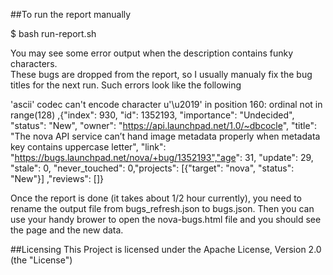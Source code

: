 ##To run the report manually

$ bash run-report.sh

You may see some error output when the description contains funky characters.  
These bugs are dropped from the report, so I usually manualy fix the bug titles 
for the next run.  Such errors look like the following


'ascii' codec can't encode character u'\u2019' in position 160: ordinal not in range(128) ,{"index": 930, "id": 1352193, "importance": "Undecided", "status": "New", "owner": "https://api.launchpad.net/1.0/~dbcocle", "title": "The nova API service can’t hand image metadata properly when metadata key contains uppercase letter", "link": "https://bugs.launchpad.net/nova/+bug/1352193","age": 31, "update": 29, "stale": 0, "never_touched": 0,"projects": [{"target": "nova", "status": "New"}] ,"reviews": []}


Once the report is done (it takes about 1/2 hour currently), you need to rename the output 
file from bugs_refresh.json to bugs.json.  Then you can use your handy brower to 
open the nova-bugs.html file and you should see the page and the new data.

##Licensing
This Project is licensed under the Apache License, Version 2.0 (the "License")
